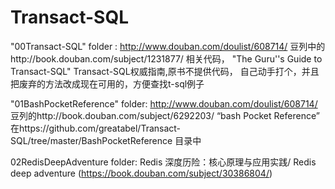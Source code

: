 # Transact-SQL
"00Transact-SQL" folder :
http://www.douban.com/doulist/608714/ 豆列中的http://book.douban.com/subject/1231877/ 相关代码，
"The Guru''s Guide to Transact-SQL" Transact-SQL权威指南,原书不提供代码，
自己动手打个，并且把废弃的方法改成现在可用的，方便查找t-sql例子

"01BashPocketReference" folder:
http://www.douban.com/doulist/608714/ 豆列的http://book.douban.com/subject/6292203/
“bash Pocket Reference” 在https://github.com/greatabel/Transact-SQL/tree/master/BashPocketReference 目录中

02RedisDeepAdventure folder:
Redis 深度历险：核心原理与应用实践/ Redis deep adventure (https://book.douban.com/subject/30386804/)
